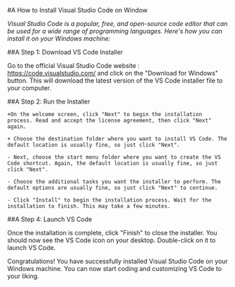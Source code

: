 #A How to Install Visual Studio Code on Window

_Visual Studio Code is a popular, free, and open-source code editor that can be used for a wide range of programming languages. Here's how you can install it on your Windows machine:_

 ##A Step 1: Download VS Code Installer
 
 Go to the official Visual Studio Code website : https://code.visualstudio.com/ and click on the "Download for Windows" button. This will download the latest version of the VS Code installer file to your computer.
 
 
 ##A Step 2: Run the Installer
    
    +On the welcome screen, click "Next" to begin the installation process. Read and accept the license agreement, then click "Next" again.

    + Choose the destination folder where you want to install VS Code. The default location is usually fine, so just click "Next".

    - Next, choose the start menu folder where you want to create the VS Code shortcut. Again, the default location is usually fine, so just click "Next".

    - Choose the additional tasks you want the installer to perform. The default options are usually fine, so just click "Next" to continue.

    - Click "Install" to begin the installation process. Wait for the installation to finish. This may take a few minutes.

##A Step 4: Launch VS Code

Once the installation is complete, click "Finish" to close the installer. You should now see the VS Code icon on your desktop. Double-click on it to launch VS Code.

Congratulations! You have successfully installed Visual Studio Code on your Windows machine. You can now start coding and customizing VS Code to your liking.
